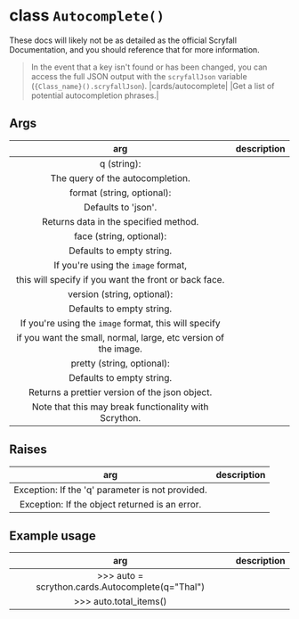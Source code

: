 # **class** `Autocomplete()`
These docs will likely not be as detailed as the official Scryfall Documentation, and you should reference that for more information.

>In the event that a key isn't found or has been changed, you can access the full JSON output with the `scryfallJson` variable (`{Class_name}().scryfallJson`).
|cards/autocomplete|
|Get a list of potential autocompletion phrases.|

## Args

| arg | description |
|:---:|:---:|
|q (string):
|The query of the autocompletion.|
|format (string, optional):
|Defaults to 'json'.|
|Returns data in the specified method.|
|face (string, optional):
|Defaults to empty string.|
|If you're using the `image` format,|
|this will specify if you want the front or back face.|
|version (string, optional):
|Defaults to empty string.|
|If you're using the `image` format, this will specify|
|if you want the small, normal, large, etc version of the image.|
|pretty (string, optional):
|Defaults to empty string.|
|Returns a prettier version of the json object.|
|Note that this may break functionality with Scrython.|

## Raises

| arg | description |
|:---:|:---:|
|Exception: If the 'q' parameter is not provided.|
|Exception: If the object returned is an error.|

## Example usage

| arg | description |
|:---:|:---:|
|>>> auto = scrython.cards.Autocomplete(q="Thal")|
|>>> auto.total_items()|